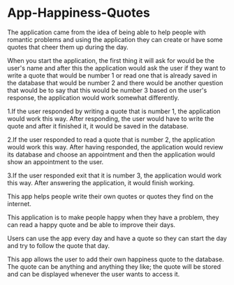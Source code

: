 # App-Happiness-Quotes

The application came from the idea of being able to help people with romantic problems and using the application they can create or have some quotes that cheer them up during the day. 

When you start the application, the first thing it will ask for would be the user's name and after this the application would ask the user if they want to write a quote that would be number 1 or read one that is already saved in the database that would be number 2 and there would be another question that would be to say that this would be number 3 based on the user's response, the application would work somewhat differently. 

1.If the user responded by writing a quote that is number 1, the application would work this way. After responding, the user would have to write the quote and after it finished it, it would be saved in the database. 

2.If the user responded to read a quote that is number 2, the application would work this way. After having responded, the application would review its database and choose an appointment and then the application would show an appointment to the user. 

3.If the user responded exit that it is number 3, the application would work this way. After answering the application, it would finish working. 

This app helps people write their own quotes or quotes they find on the internet. 

This application is to make people happy when they have a problem, they can read a happy quote and be able to improve their days. 

Users can use the app every day and have a quote so they can start the day and try to follow the quote that day. 

This app allows the user to add their own happiness quote to the database. The quote can be anything and anything they like; the quote will be stored and can be displayed whenever the user wants to access it. 
